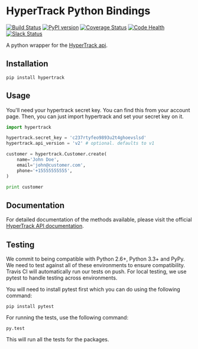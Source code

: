 HyperTrack Python Bindings
==========================
[![Build Status](https://travis-ci.org/hypertrack/hypertrack-python.svg)](https://travis-ci.org/hypertrack/hypertrack-python/)
[![PyPI version](https://badge.fury.io/py/hypertrack.svg)](https://badge.fury.io/py/hypertrack)
[![Coverage Status](https://coveralls.io/repos/github/hypertrack/hypertrack-python/badge.svg?branch=master)](https://coveralls.io/github/hypertrack/hypertrack-python?branch=master)
[![Code Health](https://landscape.io/github/hypertrack/hypertrack-python/master/landscape.png)](https://landscape.io/github/hypertrack/hypertrack-python/master)
[![Slack Status](http://slack.hypertrack.io/badge.svg)](http://slack.hypertrack.io)

A python wrapper for the [HyperTrack api](http://docs.hypertrack.io).

Installation
------------
```
pip install hypertrack
```

Usage
------

You'll need your hypertrack secret key. You can find this from your account page.
Then, you can just import hypertrack and set your secret key on it.

```python
import hypertrack

hypertrack.secret_key = 'c237rtyfeo9893u2t4ghoevslsd'
hypertrack.api_version = 'v2' # optional. defaults to v1

customer = hypertrack.Customer.create(
    name='John Doe',
    email='john@customer.com',
    phone='+15555555555',
)

print customer
```

Documentation
-------------

For detailed documentation of the methods available, please visit the official [HyperTrack API documentation](http://docs.hypertrack.io).

Testing
-------
We commit to being compatible with Python 2.6+, Python 3.3+ and PyPy. We need to test against all of these environments to ensure compatibility. Travis CI will automatically run our tests on push. For local testing, we use pytest to handle testing across environments.

You will need to install pytest first which you can do using the following command:
```
pip install pytest
```

For running the tests, use the following command:
```
py.test
```
This will run all the tests for the packages.
